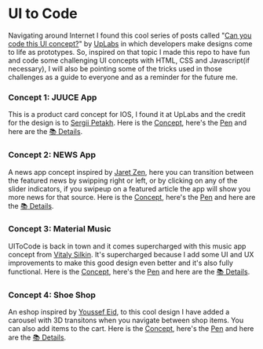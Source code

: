 # UI to Code
Navigating around Internet I found this cool series of posts called "[Can you code this UI concept?](https://stories.uplabs.com/can-you-code-this-ui-concept-9e4ba76b437e#.ucur0sn67)" by [UpLabs](https://www.uplabs.com) in which developers make designs come to life as prototypes. So, inspired on that topic I made this repo to have fun and code some challenging UI concepts with HTML, CSS and Javascript(if necessary), I will also be pointing some of the tricks used in those challenges as a guide to everyone and as a reminder for the future me.

### Concept 1: JUUCE App
This is a product card concept for IOS, I found it at UpLabs and the credit for the design is to [Sergii Petakh](https://dribbble.com/sergiipetakh). Here is the [Concept](https://ios.uplabs.com/posts/juuce-app-product-card-animation), here's the [Pen](http://codepen.io/emoreno911/pen/vyJvpB) and here are the [:books: Details](/juuce_app/README.md).

### Concept 2: NEWS App
A news app concept inspired by [Jaret Zen](https://dribbble.com/JaretZen), here you can transition between the featured news by swipping right or left, or by clicking on any of the slider indicators, if you swipeup on a featured article the app will show you more news for that source. Here is the [Concept](https://material.uplabs.com/posts/news-app-4b47c474-3bfb-4f75-872c-70c26637f25c), here's the [Pen](http://codepen.io/emoreno911/pen/BQMYja) and here are the [:books: Details](/news_app/README.md).

### Concept 3: Material Music
UIToCode is back in town and it comes supercharged with this music app concept from [Vitaly Silkin](https://material.uplabs.com/posts/material-music). It's supercharged because I add some UI and UX improvements to make this good design even better and it's also fully functional. Here is the [Concept](https://material.uplabs.com/posts/material-music), here's the [Pen](http://codepen.io/emoreno911/pen/zNMOew) and here are the [:books: Details](/material_music/README.md).

### Concept 4: Shoe Shop
An eshop inspired by [Youssef Eid](https://site.uplabs.com/youssefeid), to this cool design I have added a carousel with 3D transitons when you navigate between shop items. You can also add items to the cart. Here is the [Concept](https://site.uplabs.com/posts/yeezy-boost), here's the [Pen](https://codepen.io/emoreno911/pen/Gmjgvb) and here are the [:books: Details](/shoe_shop/README.md).